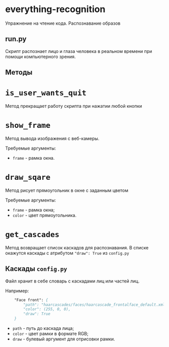 # everything-recognition
Упражнение на чтение кода. Распознавание образов

## run.py

Скрипт распознает лицо и глаза человека в реальном времени при помощи компьютерного зрения.

## Методы

# `is_user_wants_quit`

Метод прекращает работу скрипта при нажатии любой кнопки

# `show_frame`

Метод вывода изображения с веб-камеры.

Требуемые аргументы:
- `frame` - рамка окна.

# `draw_sqare`

Метод рисует прямоугольник в окне с заданным цветом

Требуемые аргументы:
- `frame` - рамка окна;
- `color` - цвет прямоугольника.

# `get_cascades`

Метод возвращает список каскадов для распознавания. В списке окажутся каскады с атрибутом `"draw": True` из `config.py`

## Каскады `config.py` 

Файл хранит в себе словарь с каскадами лиц или частей лиц.

Например:

```p
    "Face front": {
        "path": "haarcascades/faces/haarcascade_frontalface_default.xml",
        "color": (255, 0, 0),
        "draw": True
    }
```

- `path` - путь до каскада лица;
- `color` - цвет рамки в формате RGB;
- `draw` - булевый аргумент для отрисовки рамки.

